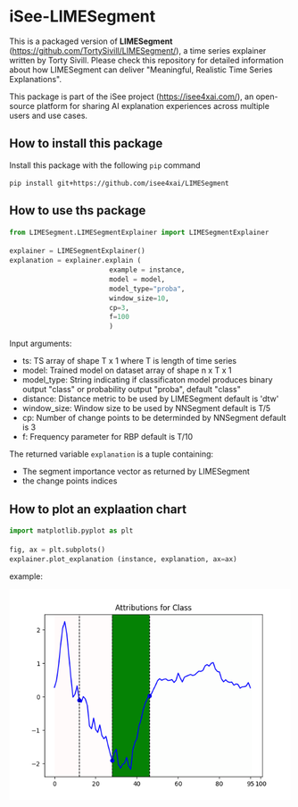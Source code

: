 # iSee-LIMESegment

This is a packaged version of **LIMESegment** (https://github.com/TortySivill/LIMESegment/), a time series explainer written by Torty Sivill.  Please check this repository for detailed information about how LIMESegment can deliver "Meaningful, Realistic Time Series Explanations". 

This package is part of the iSee project (https://isee4xai.com/), an open-source platform for sharing AI explanation experiences across multiple users and use cases.

## How to install this package

Install this package with the following `pip` command 

`pip install git+https://github.com/isee4xai/LIMESegment`


## How to use ths package

```python
from LIMESegment.LIMESegmentExplainer import LIMESegmentExplainer

explainer = LIMESegmentExplainer()
explanation = explainer.explain (
                         example = instance, 
                         model = model,
                         model_type="proba",
                         window_size=10,
                         cp=3,
                         f=100
                         )

```

Input arguments:

<ul> 
  <li> ts: TS array of shape T x 1 where T is length of time series </li>
  <li> model: Trained model on dataset array of shape n x T x 1 </li>
  <li> model_type: String indicating if classificaton model produces binary output "class" or probability output "proba", default     "class" </li>
  <li> distance: Distance metric to be used by LIMESegment default is 'dtw' </li>
  <li> window_size: Window size to be used by NNSegment default is T/5 </li>
  <li> cp: Number of change points to be determinded by NNSegment default is 3 </li>
  <li> f: Frequency parameter for RBP default is T/10 </li>
 </ul> 



The returned variable `explanation` is a tuple containing:
* The segment importance vector as returned by LIMESegment
* the change points indices

## How to plot an explaation chart

```python
import matplotlib.pyplot as plt

fig, ax = plt.subplots()
explainer.plot_explanation (instance, explanation, ax=ax)

```

example:

![Example of an explanation](example_explanation.png)